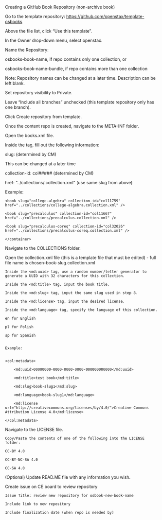 Creating a GitHub Book Repository (non-archive book)


Go to the template repository: https://github.com/openstax/template-osbooks

Above the file list, click “Use this template”.


In the Owner drop-down menu, select openstax.

Name the Repository:

osbooks-book-name, if repo contains only one collection, or

osbooks-book-name-bundle, if repo contains more than one collection

Note: Repository names can be changed at a later time. Description can be left blank.

Set repository visibility to Private.

Leave “Include all branches” unchecked (this template repository only has one branch).

Click Create repository from template.

Once the content repo is created, navigate to the META-INF folder.

Open the books.xml file.

Inside the <book/> tag, fill out the following information: 

slug: (determined by CM)

This can be changed at a later time

collection-id: col##### (determined by CM)

href: "../collections/<slug>.collection.xml" (use same slug from above)

Example:

<container xmlns="https://openstax.org/namespaces/book-container" version="1">
    
    <book slug="college-algebra" collection-id="col11759" href="../collections/college-algebra.collection.xml" />
    
    <book slug="precalculus" collection-id="col11667" href="../collections/precalculus.collection.xml" />
    
    <book slug="precalculus-coreq" collection-id="col32026" href="../collections/precalculus-coreq.collection.xml" />

    </container>

Navigate to the COLLECTIONS folder.
    
Open the collection.xml file (this is a template file that must be edited) - full file name is chosen-book-slug.collection.xml

    Inside the <md:uuid> tag, use a random number/letter generator to generate a UUID with 32 characters for this collection. 

    Inside the <md:title> tag, input the book title.

    Inside the <md:slug> tag, input the same slug used in step 8. 

    Inside the <md:license> tag, input the desired license.

    Inside the <md:language> tag, specify the language of this collection.

    en for English

    pl for Polish

    sp for Spanish


    Example:


    <col:metadata>
    
        <md:uuid>00000000-0000-0000-0000-000000000000</md:uuid>
    
        <md:title>test book</md:title>
    
        <md:slug>book-slug1</md:slug>
    
        <md:language>book-slug1</md:language>
    
        <md:license url="http://creativecommons.org/licenses/by/4.0/">Creative Commons Attribution License 4.0</md:license>
  
    </col:metadata>


 Navigate to the LICENSE file. 

    Copy/Paste the contents of one of the following into the LICENSE folder:

    CC-BY 4.0

    CC-BY-NC-SA 4.0

    CC-SA 4.0
    

(Optional) Update READ.ME file with any information you wish.

 Create issue on CE board to review repository

    Issue Title: review new repository for osbook-new-book-name

    Include link to new repository

    Include finalization date (when repo is needed by)
